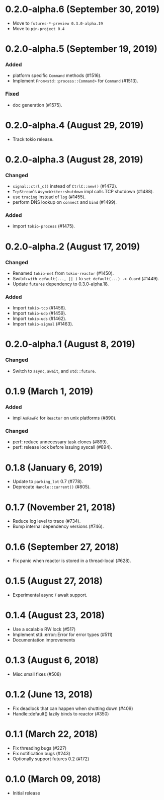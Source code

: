 # 0.2.0-alpha.6 (September 30, 2019)

- Move to `futures-*-preview 0.3.0-alpha.19`
- Move to `pin-project 0.4`

# 0.2.0-alpha.5 (September 19, 2019)

### Added
- platform specific `Command` methods (#1516).
- Implement `From<std::process::Command>` for `Command` (#1513).

### Fixed
- doc generation (#1575).

# 0.2.0-alpha.4 (August 29, 2019)

- Track tokio release.

# 0.2.0-alpha.3 (August 28, 2019)

### Changed
- `signal::ctrl_c()` instead of `CtrlC::new()` (#1472).
- `TcpStream`'s `AsyncWrite::shutdown` impl calls TCP shutdown (#1488).
- use `tracing` instead of `log` (#1455).
- perform DNS lookup on `connect` and `bind` (#1499).

### Added
- import `tokio-process` (#1475).

# 0.2.0-alpha.2 (August 17, 2019)

### Changed
- Renamed `tokio-net` from `tokio-reactor` (#1450).
- Switch `with_default(..., || )` to `set_default(...) -> Guard` (#1449).
- Update `futures` dependency to 0.3.0-alpha.18.

### Added
- Import `tokio-tcp` (#1456).
- Import `tokio-udp` (#1459).
- Import `tokio-uds` (#1462).
- Import `tokio-signal` (#1463).

# 0.2.0-alpha.1 (August 8, 2019)

### Changed
- Switch to `async`, `await`, and `std::future`.

# 0.1.9 (March 1, 2019)

### Added
- impl `AsRawFd` for `Reactor` on unix platforms (#890).

### Changed
- perf: reduce unnecessary task clones (#899).
- perf: release lock before issuing syscall (#894).

# 0.1.8 (January 6, 2019)

* Update to `parking_lot` 0.7 (#778).
* Deprecate `Handle::current()` (#805).

# 0.1.7 (November 21, 2018)

* Reduce log level to trace (#734).
* Bump internal dependency versions (#746).

# 0.1.6 (September 27, 2018)

* Fix panic when reactor is stored in a thread-local (#628).

# 0.1.5 (August 27, 2018)

* Experimental async / await support.

# 0.1.4 (August 23, 2018)

* Use a scalable RW lock (#517)
* Implement std::error::Error for error types (#511)
* Documentation improvements

# 0.1.3 (August 6, 2018)

* Misc small fixes (#508)

# 0.1.2 (June 13, 2018)

* Fix deadlock that can happen when shutting down (#409)
* Handle::default() lazily binds to reactor (#350)

# 0.1.1 (March 22, 2018)

* Fix threading bugs (#227)
* Fix notification bugs (#243)
* Optionally support futures 0.2 (#172)

# 0.1.0 (March 09, 2018)

* Initial release
